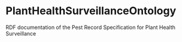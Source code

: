# PlantHealthSurveillanceOntology
RDF documentation of the Pest Record Specification for Plant Health Surveillance
